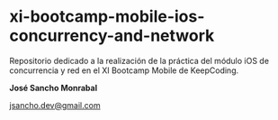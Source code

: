 # xi-bootcamp-mobile-ios-concurrency-and-network
Repositorio dedicado a la realización de la práctica del módulo iOS de concurrencia y red en el XI Bootcamp Mobile de KeepCoding.

**José Sancho Monrabal**

jsancho.dev@gmail.com
